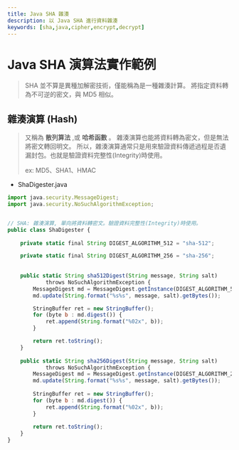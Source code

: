 ```yaml
---
title: Java SHA 雜湊
description: 以 Java SHA 進行資料雜湊
keywords: [sha,java,cipher,encrypt,decrypt]
---
```




# Java SHA 演算法實作範例
> SHA 並不算是異種加解密技術，僅能稱為是一種雜湊計算。
> 將指定資料轉為不可逆的密文，與 MD5 相似。

## 雜湊演算 (Hash)
> 又稱為 __散列算法__ ,或 __哈希函數__ 。
> 雜湊演算也能將資料轉為密文，但是無法將密文轉回明文。
> 所以，雜湊演算通常只是用來驗證資料傳遞過程是否遺漏封包。也就是驗證資料完整性(Integrity)時使用。
>
> ex: MD5、SHA1、HMAC


* ShaDigester.java

```Javascript
import java.security.MessageDigest;
import java.security.NoSuchAlgorithmException;


// SHA: 雜湊演算, 單向將資料轉密文。驗證資料完整性(Integrity)時使用。 
public class ShaDigester {
    
    private static final String DIGEST_ALGORITHM_512 = "sha-512";

    private static final String DIGEST_ALGORITHM_256 = "sha-256";
    
    
    public static String sha512Digest(String message, String salt)
            throws NoSuchAlgorithmException {
        MessageDigest md = MessageDigest.getInstance(DIGEST_ALGORITHM_512);
        md.update(String.format("%s%s", message, salt).getBytes());

        StringBuffer ret = new StringBuffer();
        for (byte b : md.digest()) {
            ret.append(String.format("%02x", b));
        }

        return ret.toString();
    }
    
    public static String sha256Digest(String message, String salt)
            throws NoSuchAlgorithmException {
        MessageDigest md = MessageDigest.getInstance(DIGEST_ALGORITHM_256);
        md.update(String.format("%s%s", message, salt).getBytes());
        
        StringBuffer ret = new StringBuffer();
        for (byte b : md.digest()) {
            ret.append(String.format("%02x", b));
        }
        
        return ret.toString();
    }
}    
```